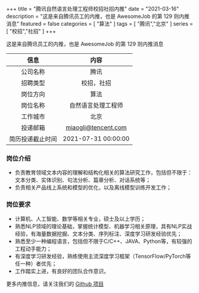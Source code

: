 +++
title = "腾讯自然语言处理工程师校招社招内推"
date = "2021-03-16"
description = "这是来自腾讯员工的内推，也是 AwesomeJob 的第 129 则内推消息"
featured = false
categories = [
    "算法"
]
tags = [
    "腾讯","北京"
]
series = [
    "校招","社招"
]
+++

这是来自腾讯员工的内推，也是 AwesomeJob 的第 129 则内推消息
<!--more-->

| 信息 | 内容 |
| :-----:| :----: |
| 公司名称 | 腾讯 |
| 招聘类型 | 校招，社招 |
| 岗位方向 | 算法 |
| 岗位名称 | 自然语言处理工程师 |
| 工作城市 | 北京 |
| 投递邮箱 | miaogli@tencent.com |
| 简历投递截止时间 | 2021-07-31 00:00:00 |

### 岗位介绍

-  负责教育领域文本内容的理解和结构化相关的算法研究工作，包括但不限于：文本分类、实体识别、句法分析、篇章分析、对话系统等；
-  负责相关产品线上系统和模型的优化，以及离线模型训练开发工作；

### 岗位要求

-  计算机、人工智能、数学等相关专业，硕士及以上学历；
-  熟悉NLP领域的理论基础，掌握统计模型、机器学习相关原理，具有NLP实战经验，有海量数据挖掘、文本分类、序列标注、深度学习研发经验优先；
-  熟悉至少一种编程语言，包括但不限于C/C++、JAVA、Python等，有较强的工程动手能力；
-  有深度学习研发经验，熟练使用主流深度学习框架（TensorFlow/PyTorch等任一种）者优先；
-  工作踏实上进，有良好的团队合作意识。

更多内推信息，请关注我们的 [Github 项目](https://github.com/Dikea/AwesomeJob)

